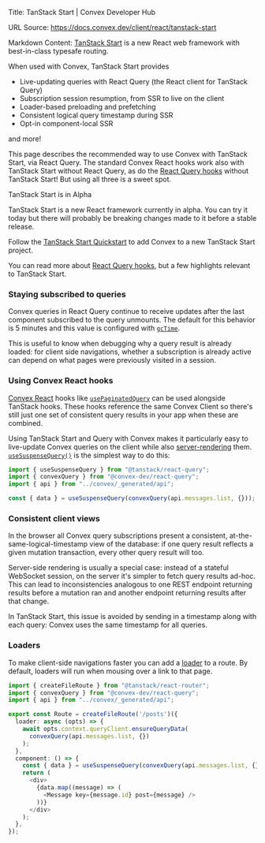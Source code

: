 Title: TanStack Start | Convex Developer Hub

URL Source: https://docs.convex.dev/client/react/tanstack-start

Markdown Content:
[TanStack Start](https://tanstack.com/start/latest) is a new React web framework with best-in-class typesafe routing.

When used with Convex, TanStack Start provides

*   Live-updating queries with React Query (the React client for TanStack Query)
*   Subscription session resumption, from SSR to live on the client
*   Loader-based preloading and prefetching
*   Consistent logical query timestamp during SSR
*   Opt-in component-local SSR

and more!

This page describes the recommended way to use Convex with TanStack Start, via React Query. The standard Convex React hooks work also with TanStack Start without React Query, as do the [React Query hooks](https://docs.convex.dev/client/tanstack-query) without TanStack Start! But using all three is a sweet spot.

TanStack Start is in Alpha

TanStack Start is a new React framework currently in alpha. You can try it today but there will probably be breaking changes made to it before a stable release.

Follow the [TanStack Start Quickstart](https://docs.convex.dev/quickstart/tanstack-start) to add Convex to a new TanStack Start project.

You can read more about [React Query hooks](https://docs.convex.dev/client/tanstack-query), but a few highlights relevant to TanStack Start.

### Staying subscribed to queries[​](https://docs.convex.dev/client/react/tanstack-start#staying-subscribed-to-queries "Direct link to Staying subscribed to queries")

Convex queries in React Query continue to receive updates after the last component subscribed to the query unmounts. The default for this behavior is 5 minutes and this value is configured with [`gcTime`](https://tanstack.com/query/latest/docs/framework/react/guides/caching).

This is useful to know when debugging why a query result is already loaded: for client side navigations, whether a subscription is already active can depend on what pages were previously visited in a session.

### Using Convex React hooks[​](https://docs.convex.dev/client/react/tanstack-start#using-convex-react-hooks "Direct link to Using Convex React hooks")

[Convex React](https://docs.convex.dev/client/react) hooks like [`usePaginatedQuery`](https://docs.convex.dev/api/modules/react#usepaginatedquery) can be used alongside TanStack hooks. These hooks reference the same Convex Client so there's still just one set of consistent query results in your app when these are combined.

Using TanStack Start and Query with Convex makes it particularly easy to live-update Convex queries on the client while also [server-rendering](https://tanstack.com/query/v5/docs/framework/react/guides/ssr) them. [`useSuspenseQuery()`](https://tanstack.com/query/latest/docs/framework/react/reference/useSuspenseQuery) is the simplest way to do this:

```typescript
import { useSuspenseQuery } from "@tanstack/react-query";
import { convexQuery } from "@convex-dev/react-query";
import { api } from "../convex/_generated/api";

const { data } = useSuspenseQuery(convexQuery(api.messages.list, {}));
```

### Consistent client views[​](https://docs.convex.dev/client/react/tanstack-start#consistent-client-views "Direct link to Consistent client views")

In the browser all Convex query subscriptions present a consistent, at-the-same-logical-timestamp view of the database: if one query result reflects a given mutation transaction, every other query result will too.

Server-side rendering is usually a special case: instead of a stateful WebSocket session, on the server it's simpler to fetch query results ad-hoc. This can lead to inconsistencies analogous to one REST endpoint returning results before a mutation ran and another endpoint returning results after that change.

In TanStack Start, this issue is avoided by sending in a timestamp along with each query: Convex uses the same timestamp for all queries.

### Loaders[​](https://docs.convex.dev/client/react/tanstack-start#loaders "Direct link to Loaders")

To make client-side navigations faster you can add a [loader](https://tanstack.com/router/latest/docs/framework/react/guide/external-data-loading#using-loaders-to-ensure-data-is-loaded) to a route. By default, loaders will run when mousing over a link to that page.

```typescript
import { createFileRoute } from "@tanstack/react-router";
import { convexQuery } from "@convex-dev/react-query";
import { api } from "../convex/_generated/api";

export const Route = createFileRoute('/posts')({
  loader: async (opts) => {
    await opts.context.queryClient.ensureQueryData(
      convexQuery(api.messages.list, {})
    );
  },
  component: () => {
    const { data } = useSuspenseQuery(convexQuery(api.messages.list, {}));
    return (
      <div>
        {data.map((message) => (
          <Message key={message.id} post={message} />
        ))}
      </div>
    );
  },
});
```